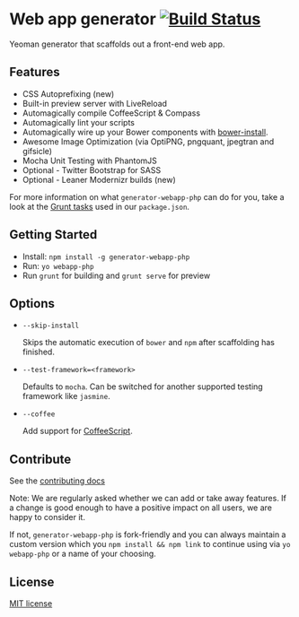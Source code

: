 # Web app generator [![Build Status](https://secure.travis-ci.org/amercier/generator-webapp-php.png?branch=master)](http://travis-ci.org/amercier/generator-webapp-php)

Yeoman generator that scaffolds out a front-end web app.

## Features

* CSS Autoprefixing (new)
* Built-in preview server with LiveReload
* Automagically compile CoffeeScript & Compass
* Automagically lint your scripts
* Automagically wire up your Bower components with [bower-install](https://github.com/stephenplusplus/grunt-bower-install).
* Awesome Image Optimization (via OptiPNG, pngquant, jpegtran and gifsicle)
* Mocha Unit Testing with PhantomJS
* Optional - Twitter Bootstrap for SASS
* Optional - Leaner Modernizr builds (new)

For more information on what `generator-webapp-php` can do for you, take a look at the [Grunt tasks](https://github.com/amercier/generator-webapp-php/blob/master/app/templates/_package.json) used in our `package.json`.

## Getting Started

- Install: `npm install -g generator-webapp-php`
- Run: `yo webapp-php`
- Run `grunt` for building and `grunt serve` for preview


## Options

* `--skip-install`

  Skips the automatic execution of `bower` and `npm` after scaffolding has finished.

* `--test-framework=<framework>`

  Defaults to `mocha`. Can be switched for another supported testing framework like `jasmine`.

* `--coffee`

  Add support for [CoffeeScript](http://coffeescript.org/).

## Contribute

See the [contributing docs](https://github.com/yeoman/yeoman/blob/master/contributing.md)

Note: We are regularly asked whether we can add or take away features. If a change is good enough to have a positive impact on all users, we are happy to consider it.

If not, `generator-webapp-php` is fork-friendly and you can always maintain a custom version which you `npm install && npm link` to continue using via `yo webapp-php` or a name of your choosing.


## License

[MIT license](https://github.com/amercier/generator-webapp-php/blob/master/)
